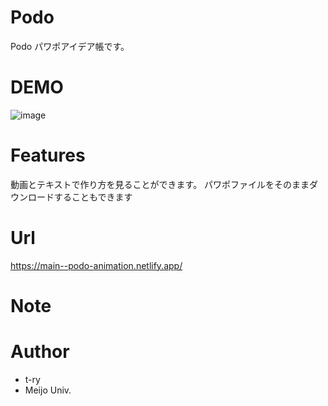 # Podo

Podo
パワポアイデア帳です。

# DEMO

![image](https://user-images.githubusercontent.com/91551045/235485101-40bab599-bf2a-488a-8cc1-fb284e046b20.png)

# Features

動画とテキストで作り方を見ることができます。
パワポファイルをそのままダウンロードすることもできます

# Url

https://main--podo-animation.netlify.app/

# Note

# Author

* t-ry
* Meijo Univ.
